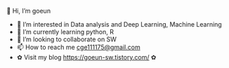 👋 Hi, I’m goeun 
- 👀 I’m interested in Data analysis and Deep Learning, Machine Learning
- 🌱 I’m currently learning python, R
- 💞️ I’m looking to collaborate on SW
- 📫 How to reach me cge111175@gmail.com
- ✿ Visit my blog https://goeun-sw.tistory.com/ ✿

